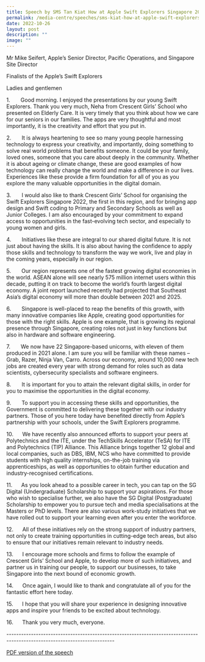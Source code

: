 ```yaml
---
title: Speech by SMS Tan Kiat How at Apple Swift Explorers Singapore 2022 Graduation
permalink: /media-centre/speeches/sms-kiat-how-at-apple-swift-explorers-singapore-2022-graduation/
date: 2022-10-26
layout: post
description: ""
image: ""
---
```

<p>Mr Mike Seifert, Apple’s Senior Director, Pacific Operations, and Singapore Site Director</p>
<p>Finalists of the Apple’s Swift Explorers
</p>
<p>Ladies and gentlemen
</p>
<p>1.<span style="white-space: pre;">		</span>Good morning. I enjoyed the presentations by our young Swift Explorers. Thank you very much, Neha from Crescent Girls’ School who presented on Elderly Care. It is very timely that you think about how we care for our seniors in our families. The apps are very thoughtful and most importantly, it is the creativity and effort that you put in.
</p>
<p>2.<span style="white-space: pre;">		</span>It is always heartening to see so many young people harnessing technology to express your creativity, and importantly, doing something to solve real world problems that benefits someone. It could be your family, loved ones, someone that you care about deeply in the community. Whether it is about ageing or climate change, these are good examples of how technology can really change the world and make a difference in our lives. Experiences like these provide a firm foundation for all of you as you explore the many valuable opportunities in the digital domain.
</p>
<p>3.<span style="white-space: pre;">		</span>I would also like to thank Crescent Girls’ School for organising the Swift Explorers Singapore 2022, the first in this region, and for bringing app design and Swift coding to Primary and Secondary Schools as well as Junior Colleges. I am also encouraged by your commitment to expand access to opportunities in the fast-evolving tech sector, and especially to young women and girls.
</p>
<p>4.<span style="white-space: pre;">		</span>Initiatives like these are integral to our shared digital future. It is not just about having the skills. It is also about having the confidence to apply those skills and technology to transform the way we work, live and play in the coming years, especially in our region.
</p>
<p>5.<span style="white-space: pre;">		</span>Our region represents one of the fastest growing digital economies in the world. ASEAN alone will see nearly 575 million internet users within this decade, putting it on track to become the world’s fourth largest digital economy. A joint report launched recently had projected that Southeast Asia’s digital economy will more than double between 2021 and 2025.
</p>
<p>6.<span style="white-space: pre;">		</span>Singapore is well-placed to reap the benefits of this growth, with many innovative companies like Apple, creating good opportunities for those with the right skills. Apple is one example, that is growing its regional presence through Singapore, creating roles not just in key functions but also in hardware and software engineering.
</p>
<p>7.<span style="white-space: pre;">		</span>We now have 22 Singapore-based unicorns, with eleven of them produced in 2021 alone. I am sure you will be familiar with these names – Grab, Razer, Ninja Van, Carro. Across our economy, around 10,000 new tech jobs are created every year with strong demand for roles such as data scientists, cybersecurity specialists and software engineers.
</p>
<p>8.<span style="white-space: pre;">		</span>It is important for you to attain the relevant digital skills, in order for you to maximise the opportunities in the digital economy.
</p>
<p>9.<span style="white-space: pre;">		</span>To support you in accessing these skills and opportunities, the Government is committed to delivering these together with our industry partners. Those of you here today have benefited directly from Apple’s partnership with your schools, under the Swift Explorers programme.
</p>
<p>10.<span style="white-space: pre;">		</span>We have recently also announced efforts to support your peers at Polytechnics and the ITE, under the TechSkills Accelerator (TeSA) for ITE and Polytechnics (TIP) Alliance. This Alliance brings together 12 global and local companies, such as DBS, IBM, NCS who have committed to provide students with high quality internships, on-the-job training via apprenticeships, as well as opportunities to obtain further education and industry-recognised certifications.
</p>
<p>11.<span style="white-space: pre;">		</span>As you look ahead to a possible career in tech, you can tap on the SG Digital (Undergraduate) Scholarship to support your aspirations. For those who wish to specialise further, we also have the SG Digital (Postgraduate) Scholarship to empower you to pursue tech and media specialisations at the Masters or PhD levels. There are also various work-study initiatives that we have rolled out to support your learning even after you enter the workforce.
</p>
<p>12.<span style="white-space: pre;">		</span>All of these initiatives rely on the strong support of industry partners, not only to create training opportunities in cutting-edge tech areas, but also to ensure that our initiatives remain relevant to industry needs.
</p>
<p>13.<span style="white-space: pre;">		</span>I encourage more schools and firms to follow the example of Crescent Girls’ School and Apple, to develop more of such initiatives, and partner us in training our people, to support our businesses, to take Singapore into the next bound of economic growth.
</p>
<p>14.<span style="white-space: pre;">		</span>Once again, I would like to thank and congratulate all of you for the fantastic effort here today.
</p>
<p>15.<span style="white-space: pre;">		</span>I hope that you will share your experience in designing innovative apps and inspire your friends to be excited about technology.
</p>
<p>16.<span style="white-space: pre;">		</span>Thank you very much, everyone.</p>
<p>
--------------------------------------------------------------------------------------------------------------------------</p>

[PDF version of the speech](/files/Speeches%202022/transcript%20of%20closing%20remarks%20by%20sms%20tan%20at%20apple%20swift%20explorers%20singapore%2026%20oct.pdf)